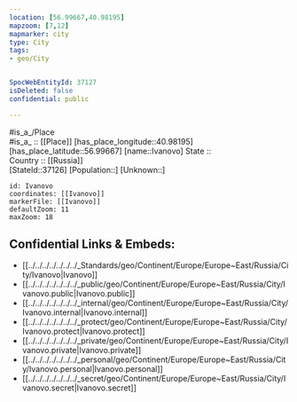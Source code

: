 ```yaml
---
location: [56.99667,40.98195] 
mapzoom: [7,12] 
mapmarker: city 
type: City
tags:
- geo/City


SpocWebEntityId: 37127
isDeleted: false
confidential: public

---
```

#is_a_/Place  
#is_a_ :: [[Place]] 
[has_place_longitude::40.98195] 
[has_place_latitude::56.99667] 
[name::Ivanovo] 
State ::  
Country :: [[Russia]]  
[StateId::37126] 
[Population::] 
[Unknown::] 


```leaflet
id: Ivanovo
coordinates: [[Ivanovo]] 
markerFile: [[Ivanovo]] 
defaultZoom: 11 
maxZoom: 18
```


## Confidential Links & Embeds: 
- [[../../../../../../../_Standards/geo/Continent/Europe/Europe~East/Russia/City/Ivanovo|Ivanovo]] 
- [[../../../../../../../_public/geo/Continent/Europe/Europe~East/Russia/City/Ivanovo.public|Ivanovo.public]] 
- [[../../../../../../../_internal/geo/Continent/Europe/Europe~East/Russia/City/Ivanovo.internal|Ivanovo.internal]] 
- [[../../../../../../../_protect/geo/Continent/Europe/Europe~East/Russia/City/Ivanovo.protect|Ivanovo.protect]] 
- [[../../../../../../../_private/geo/Continent/Europe/Europe~East/Russia/City/Ivanovo.private|Ivanovo.private]] 
- [[../../../../../../../_personal/geo/Continent/Europe/Europe~East/Russia/City/Ivanovo.personal|Ivanovo.personal]] 
- [[../../../../../../../_secret/geo/Continent/Europe/Europe~East/Russia/City/Ivanovo.secret|Ivanovo.secret]] 
